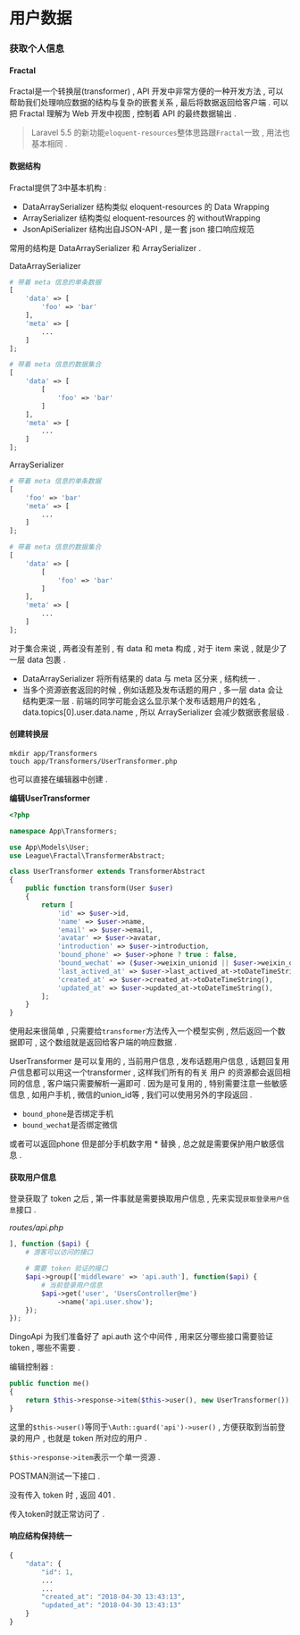 # 用户数据

### 获取个人信息

#### Fractal

Fractal是一个转换层\(transformer\) , API 开发中非常方便的一种开发方法 , 可以帮助我们处理响应数据的结构与复杂的嵌套关系 , 最后将数据返回给客户端 . 可以把 Fractal 理解为 Web 开发中视图 , 控制着 API 的最终数据输出 .

> Laravel 5.5 的新功能`eloquent-resources`整体思路跟`Fractal`一致 , 用法也基本相同 .

#### 数据结构

Fractal提供了3中基本机构 :

* DataArraySerializer 结构类似 eloquent-resources 的 Data Wrapping
* ArraySerializer 结构类似 eloquent-resources 的 withoutWrapping
* JsonApiSerializer 结构出自JSON-API , 是一套 json 接口响应规范

常用的结构是 DataArraySerializer 和 ArraySerializer .

DataArraySerializer

```php
# 带着 meta 信息的单条数据
[
    'data' => [
        'foo' => 'bar'
    ],
    'meta' => [
        ...
    ]
];

# 带着 meta 信息的数据集合
[
    'data' => [
        [
            'foo' => 'bar'
        ]
    ],
    'meta' => [
        ...
    ]
];
```

ArraySerializer

```php
# 带着 meta 信息的单条数据
[
    'foo' => 'bar'
    'meta' => [
        ...
    ]
];

# 带着 meta 信息的数据集合
[
    'data' => [
        [
            'foo' => 'bar'
        ]
    ],
    'meta' => [
        ...
    ]
];
```

对于集合来说 , 两者没有差别 , 有 data 和 meta 构成 , 对于 item 来说 , 就是少了一层 data 包裹 .

* DataArraySerializer 将所有结果的 data 与 meta 区分来 , 结构统一 . 
* 当多个资源嵌套返回的时候 , 例如话题及发布话题的用户 , 多一层 data 会让结构更深一层 . 前端的同学可能会这么显示某个发布话题用户的姓名 , data.topics\[0\].user.data.name , 所以 ArraySerializer 会减少数据嵌套层级 . 

#### 创建转换层

```
mkdir app/Transformers
touch app/Transformers/UserTransformer.php
```

也可以直接在编辑器中创建 .

**编辑UserTransformer**

```php
<?php

namespace App\Transformers;

use App\Models\User;
use League\Fractal\TransformerAbstract;

class UserTransformer extends TransformerAbstract
{
    public function transform(User $user)
    {
        return [
            'id' => $user->id,
            'name' => $user->name,
            'email' => $user->email,
            'avatar' => $user->avatar,
            'introduction' => $user->introduction,
            'bound_phone' => $user->phone ? true : false,
            'bound_wechat' => ($user->weixin_unionid || $user->weixin_openid) ? true : false,
            'last_actived_at' => $user->last_actived_at->toDateTimeString(),
            'created_at' => $user->created_at->toDateTimeString(),
            'updated_at' => $user->updated_at->toDateTimeString(),
        ];
    }
}
```

使用起来很简单 , 只需要给`transformer`方法传入一个模型实例 , 然后返回一个数据即可 , 这个数组就是返回给客户端的响应数据 .

UserTransformer 是可以复用的 , 当前用户信息 , 发布话题用户信息 , 话题回复用户信息都可以用这一个transformer , 这样我们所有的有关 用户 的资源都会返回相同的信息 , 客户端只需要解析一遍即可 . 因为是可复用的 , 特别需要注意一些敏感信息 , 如用户手机 , 微信的union\_id等 , 我们可以使用另外的字段返回 .

* `bound_phone`是否绑定手机
* `bound_wechat`是否绑定微信

或者可以返回phone 但是部分手机数字用 \* 替换 , 总之就是需要保护用户敏感信息 .

#### 获取用户信息

登录获取了 token 之后 , 第一件事就是需要换取用户信息 , 先来实现`获取登录用户信息`接口 .

_routes/api.php_

```php
], function ($api) {
    # 游客可以访问的接口

    # 需要 token 验证的接口
    $api->group(['middleware' => 'api.auth'], function($api) {
        # 当前登录用户信息
        $api->get('user', 'UsersController@me')
            ->name('api.user.show');
    });
});
```

DingoApi 为我们准备好了 api.auth 这个中间件 , 用来区分哪些接口需要验证 token , 哪些不需要 .

编辑控制器 : 

```php
public function me()
{
    return $this->response->item($this->user(), new UserTransformer());
}
```

这里的`$this->user()`等同于`\Auth::guard('api')->user()` , 方便获取到当前登录的用户 , 也就是 token 所对应的用户 . 

`$this->response->item`表示一个单一资源 . 

POSTMAN测试一下接口 . 

没有传入 token 时 , 返回 401 . 

传入token时就正常访问了 . 

#### 响应结构保持统一

```php
{
    "data": {
        "id": 1,
        ...
        ...
        "created_at": "2018-04-30 13:43:13",
        "updated_at": "2018-04-30 13:43:13"
    }
}
```



